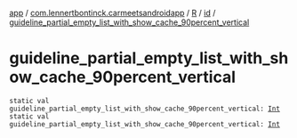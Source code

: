 [app](../../../index.md) / [com.lennertbontinck.carmeetsandroidapp](../../index.md) / [R](../index.md) / [id](index.md) / [guideline_partial_empty_list_with_show_cache_90percent_vertical](./guideline_partial_empty_list_with_show_cache_90percent_vertical.md)

# guideline_partial_empty_list_with_show_cache_90percent_vertical

`static val guideline_partial_empty_list_with_show_cache_90percent_vertical: `[`Int`](https://kotlinlang.org/api/latest/jvm/stdlib/kotlin/-int/index.html)
`static val guideline_partial_empty_list_with_show_cache_90percent_vertical: `[`Int`](https://kotlinlang.org/api/latest/jvm/stdlib/kotlin/-int/index.html)